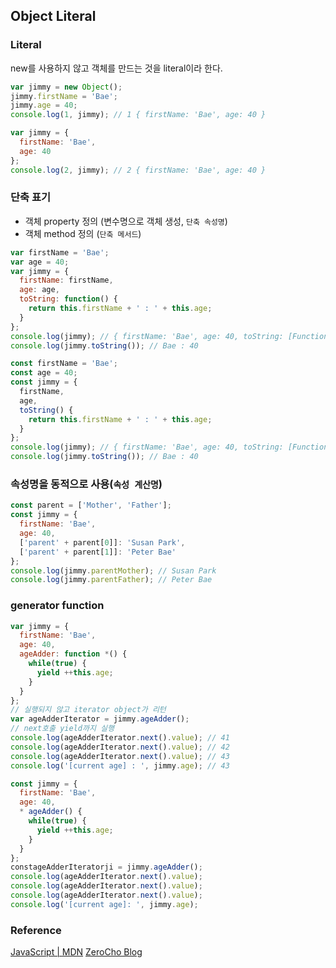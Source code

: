 ## Object Literal
### Literal
new를 사용하지 않고 객체를 만드는 것을 literal이라 한다.  
```js
var jimmy = new Object();
jimmy.firstName = 'Bae';
jimmy.age = 40;
console.log(1, jimmy); // 1 { firstName: 'Bae', age: 40 }

var jimmy = {
  firstName: 'Bae',
  age: 40
};
console.log(2, jimmy); // 2 { firstName: 'Bae', age: 40 }
```

### 단축 표기
- 객체 property 정의 (변수명으로 객체 생성, `단축 속성명`)
- 객체 method 정의 (`단축 메서드`)
```js
var firstName = 'Bae';
var age = 40;
var jimmy = {
  firstName: firstName,
  age: age,
  toString: function() {
    return this.firstName + ' : ' + this.age;
  }
};
console.log(jimmy); // { firstName: 'Bae', age: 40, toString: [Function: toString] }
console.log(jimmy.toString()); // Bae : 40
```
```js
const firstName = 'Bae';
const age = 40;
const jimmy = {
  firstName,
  age,
  toString() {
    return this.firstName + ' : ' + this.age;
  }
};
console.log(jimmy); // { firstName: 'Bae', age: 40, toString: [Function: toString] }
console.log(jimmy.toString()); // Bae : 40
```

### 속성명을 동적으로 사용(`속성 계산명`)
```js
const parent = ['Mother', 'Father'];
const jimmy = {
  firstName: 'Bae',
  age: 40,
  ['parent' + parent[0]]: 'Susan Park',
  ['parent' + parent[1]]: 'Peter Bae'
};
console.log(jimmy.parentMother); // Susan Park
console.log(jimmy.parentFather); // Peter Bae
```

### generator function
```js
var jimmy = {
  firstName: 'Bae',
  age: 40,
  ageAdder: function *() {
    while(true) {
      yield ++this.age;
    }
  }
};
// 실행되지 않고 iterator object가 리턴
var ageAdderIterator = jimmy.ageAdder();
// next호출 yield까지 실행
console.log(ageAdderIterator.next().value); // 41
console.log(ageAdderIterator.next().value); // 42
console.log(ageAdderIterator.next().value); // 43
console.log('[current age] : ', jimmy.age); // 43
```
```js
const jimmy = {
  firstName: 'Bae',
  age: 40,
  * ageAdder() {
    while(true) {
      yield ++this.age;
    }
  }
};
constageAdderIteratorji = jimmy.ageAdder();
console.log(ageAdderIterator.next().value);
console.log(ageAdderIterator.next().value);
console.log(ageAdderIterator.next().value);
console.log('[current age]: ', jimmy.age);
```
### Reference
[JavaScript | MDN](https://developer.mozilla.org/ko/docs/Web/JavaScript/Reference/Operators/Object_initializer)
[ZeroCho Blog](https://www.zerocho.com/category/JavaScript/post/572c6f759a5f1c4db2481ee3)